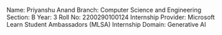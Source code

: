 Name: Priyanshu Anand
Branch: Computer Science and Engineering
Section: B
Year: 3
Roll No: 2200290100124
Internship Provider: Microsoft Learn Student Ambassadors (MLSA)
Internship Domain: Generative AI
